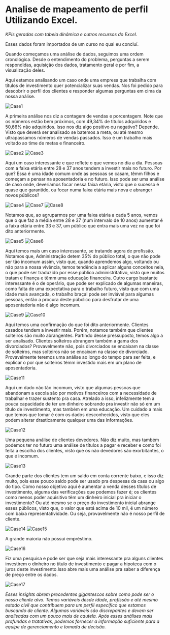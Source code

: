 # Analise de mapeamento de perfil Utilizando Excel.

*KPIs geradas com tabela dinâmica e outros recursos do Excel.*

Esses dados foram importados de um curso no qual eu concluí.

Quando começamos uma análise de dados, seguimos uma ordem cronológica. Desde o entendimento do problema, perguntas a serem respondidas, aquisição dos dados, tratamento geral e por fim, a visualização deles.

Aqui estamos analisando um caso onde uma empresa que trabalha com títulos de investimento quer potencializar suas vendas. Nos foi pedido para descobrir o perfil dos clientes e responder algumas perguntas em cima da nossa análise.

![Case1](https://github.com/JulioA/Analises-Excel/assets/146854621/eb43ea06-5c7b-45f6-a83a-8974346bf63f)

A primeira análise nos diz a contagem de vendas e porcentagem. Note que os números estão bem próximos, com 49,34% de titulos adquiridos e 50,66% não adquiridos. Isso nos diz algo positivo ou negativo? Depende. Visto que deverá ser analisado se batemos a meta, ou até mesmo ultrapassamos números de vendas passados. Isso é um trabalho mais voltado ao time de metas e financeiro.

![Case2](https://github.com/JulioA/Analises-Excel/assets/146854621/65ba8f15-b3d1-4c9a-b7f1-389123452a93)
![Case3](https://github.com/JulioA/Analises-Excel/assets/146854621/9ced27b5-0b7e-4baf-b30f-6fd5a7604ac0)


Aqui um caso interessante e que reflete o que vemos no dia a dia. Pessoas com a faixa etária entre 28 e 37 anos tendem a investir mais no futuro. Por que? Essa é uma idade comum onde as pessoas se casam, têmm filhos e começam a pensar na aposentadoria e no futuro. Isso pode ser uma análise de caso onde, deveriamos focar nessa faixa etária, visto que o sucesso é quase que garantido, ou focar numa faixa etária mais nova e abranger novos públicos?

![Case4](https://github.com/JulioA/Analises-Excel/assets/146854621/7f1b7861-5996-4330-85a7-5fb960584309)
![Case7](https://github.com/JulioA/Analises-Excel/assets/146854621/5dae075b-b23d-45d9-bd80-2b4f159c4358)
![Case8](https://github.com/JulioA/Analises-Excel/assets/146854621/2942d406-7186-4fec-89b1-50e0e3382bef)


Notamos que, ao agruparmos por uma faixa etária a cada 5 anos, vemos que o que faz a média entre 28 e 37 (num intervalo de 10 anos) aumentar é a faixa etária entre 33 e 37, um público que entra mais uma vez no que foi dito anteriormente.

![Case5](https://github.com/JulioA/Analises-Excel/assets/146854621/7d7466b6-30e9-4be8-96da-5a59db977363)
![Case6](https://github.com/JulioA/Analises-Excel/assets/146854621/8d332fc6-59ab-454f-a62d-f3108aa09e4c)


Aqui temos mais um caso interessante, se tratando agora de profissão. Notamos que, Administração detem 35% do público total, o que não pode ser tão incomum assim, visto que, quando aprendemos algo, voltando ou não para a nossa vivência, temos tendência a aplicar alguns conceitos nela, o que pode ser traduzido por esse público administritativo, visto que muitos tratam e finança e têmm uma educação financeira. Outro cargo bastante interessante é o de operário, que pode ser explicado de algumas maneiras, como falta de uma expectativa para o trabalho futuro, visto que com uma idade mais avançada, o trabalho braçal pode ser inviável para algumas pessoas, então a procura deste púbclico para desfrutar de uma aposentadoria não é algo incomum.

![Case9](https://github.com/JulioA/Analises-Excel/assets/146854621/4584fe78-b087-49f8-a08b-4582071801f5)
![Case10](https://github.com/JulioA/Analises-Excel/assets/146854621/36738c95-359c-4f83-bb3f-656d284d18a2)

Aqui temos uma confirmação do que foi dito anteriormente. Clientes casados tendem a investir mais. Porém, notamos também que clientes solteiros são muito abrangentes. Partindo desse pressuposto, temos algo a ser analisado. Clientes solteiros abrangem também a gama dos divorciados? Provavelmente não, pois divorciados se encaixam na classe de solteiros, mas solteiros não se encaixam na classe de divorciado. Provavelmente teremos uma análise ao longo do tempo para ser feita, e explicar o por que solteiros têmm investido mais em um plano de aposentadoria.  

![Case11](https://github.com/JulioA/Analises-Excel/assets/146854621/9d289b68-8cba-411c-8a01-99b77b598717)

Aqui um dado não tão incomum, visto que algumas pessoas que abandonam a escola são por motivos financeiros com a necessidade de trabalhar e trazer sustento pra casa. Atrelado a isso, infelizmente tem a pouca capacidade de ter um dinheiro sobrando pra investir não só em um título de investimento, mas também em uma educação.
Um cuidado a mais que temos que tomar é com os dados desconhecidos, visto que eles podem alterar drasticamente qualquer uma das informações.

![Case12](https://github.com/JulioA/Analises-Excel/assets/146854621/e39acbb8-1aa7-4267-8eb3-4fe47cda3a8f)

Uma pequena análise de clientes devedores. Não diz muito, mas também podemos ter no futuro uma análise de títulos a pagar e receber e como foi feita a escolha dos clientes, visto que os não devedores são exorbitantes, o que é incomum.

![Case13](https://github.com/JulioA/Analises-Excel/assets/146854621/8616cc2f-02ec-4239-825d-d084a9da438b)

Grande parte dos clientes tem um saldo em conta corrente baixo, e isso diz muito, pois esse pouco saldo pode ser usado pra despesas da casa ou algo do tipo. Como nosso objetivo aqui é aumentar a venda desses títulos de investimento, alguma das verificações que podemos fazer é; os clientes como menos poder aquisitivo têm um dinheiro inicial pra iniciar o investimento? Ou até mesmo se o preço do investimento inicial abrange esses públicos, visto que, o valor que está acima de 10 mil, é um número com baixa representatividade. Ou seja, provavelmente não é nosso perfil de cliente.

![Case14](https://github.com/JulioA/Analises-Excel/assets/146854621/a5c52737-f6f8-416f-9e6e-fecfaebb4f82)
![Case15](https://github.com/JulioA/Analises-Excel/assets/146854621/f85134ed-c0b4-4fd9-a6bf-1b5f79423526)

A grande maioria não possui empréstimo. 

![Case16](https://github.com/JulioA/Analises-Excel/assets/146854621/81a923c7-7e08-45f4-9d3e-869008bb4611)

Fiz uma pesquisa e pode ser que seja mais interessante pra alguns clientes investirem o dinheiro no título de investimento e pagar a hipoteca com o juros deste investimento.Isso abre mais uma análise pra saber a diferença de preço entre os dados.

![Case17](https://github.com/JulioA/Analises-Excel/assets/146854621/081fa74e-56d7-42fc-b3d0-f21c964c7f70)

*Esses insights abrem precedentes gigantescos sobre como pode ser o nosso cliente alvo. Temos variáveis desde idade, profissão e até mesmo estado civil que contribuem para um perfil específico que estamos buscando de cliente. Algumas variáveis são discrepantes e devem ser analisadas com um pouco mais de cautela. Após esses análises mais profundas e tratativas, podemos fornecer a informação suficiente para a equipe de gerenciamento e tomada de decisão.*
